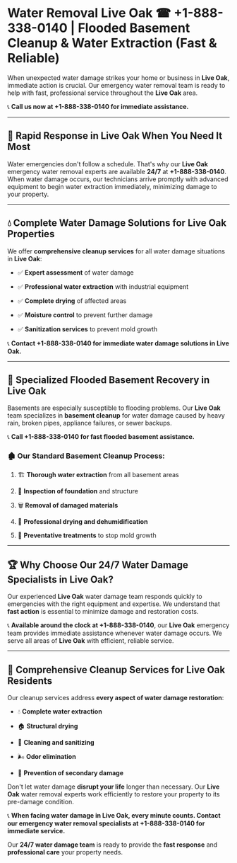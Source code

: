 # Water Removal Live Oak ☎ +1-888-338-0140 | Flooded Basement Cleanup & Water Extraction (Fast & Reliable)

When unexpected water damage strikes your home or business in **Live Oak**, immediate action is crucial. Our emergency water removal team is ready to help with fast, professional service throughout the **Live Oak** area. 

📞 **Call us now at +1-888-338-0140 for immediate assistance.**
---
## 🚀 Rapid Response in Live Oak When You Need It Most
Water emergencies don't follow a schedule. That's why our **Live Oak** emergency water removal experts are available **24/7** at **+1-888-338-0140**. When water damage occurs, our technicians arrive promptly with advanced equipment to begin water extraction immediately, minimizing damage to your property.
---
## 💧 Complete Water Damage Solutions for Live Oak Properties
We offer **comprehensive cleanup services** for all water damage situations in **Live Oak**:
- ✅ **Expert assessment** of water damage  
- ✅ **Professional water extraction** with industrial equipment  
- ✅ **Complete drying** of affected areas  
- ✅ **Moisture control** to prevent further damage  
- ✅ **Sanitization services** to prevent mold growth  
📞 **Contact +1-888-338-0140 for immediate water damage solutions in Live Oak.**
---
## 🌊 Specialized Flooded Basement Recovery in Live Oak
Basements are especially susceptible to flooding problems. Our **Live Oak** team specializes in **basement cleanup** for water damage caused by heavy rain, broken pipes, appliance failures, or sewer backups. 
📞 **Call +1-888-338-0140 for fast flooded basement assistance.**
### 🏚️ Our Standard Basement Cleanup Process:
1. 🏗️ **Thorough water extraction** from all basement areas  
2. 🔎 **Inspection of foundation** and structure  
3. 🗑️ **Removal of damaged materials**  
4. 💨 **Professional drying and dehumidification**  
5. 🚫 **Preventative treatments** to stop mold growth  
---
## 🏆 Why Choose Our 24/7 Water Damage Specialists in Live Oak?
Our experienced **Live Oak** water damage team responds quickly to emergencies with the right equipment and expertise. We understand that **fast action** is essential to minimize damage and restoration costs.
📞 **Available around the clock at +1-888-338-0140**, our **Live Oak** emergency team provides immediate assistance whenever water damage occurs. We serve all areas of **Live Oak** with efficient, reliable service.
---
## 🧹 Comprehensive Cleanup Services for Live Oak Residents
Our cleanup services address **every aspect of water damage restoration**:
- 💧 **Complete water extraction**  
- 🏠 **Structural drying**  
- 🧼 **Cleaning and sanitizing**  
- 🌬️ **Odor elimination**  
- 🚫 **Prevention of secondary damage**  
Don't let water damage **disrupt your life** longer than necessary. Our **Live Oak** water removal experts work efficiently to restore your property to its pre-damage condition.
📞 **When facing water damage in Live Oak, every minute counts. Contact our emergency water removal specialists at +1-888-338-0140 for immediate service.**
Our **24/7 water damage team** is ready to provide the **fast response** and **professional care** your property needs.
